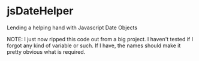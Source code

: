 jsDateHelper
============

Lending a helping hand with Javascript Date Objects

NOTE: I just now ripped this code out from a big project. I haven't tested if I forgot any kind of variable or such.
If I have, the names should make it pretty obvious what is required.

